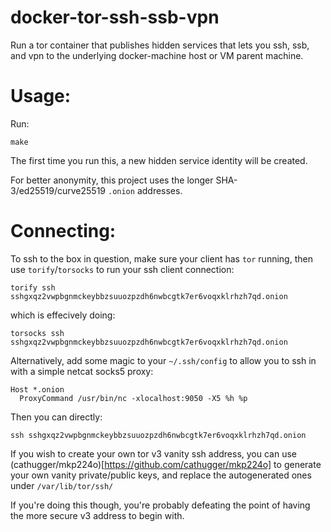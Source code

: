 # docker-tor-ssh-ssb-vpn

Run a tor container that publishes hidden services that lets you ssh, ssb, and vpn to the underlying docker-machine host or VM parent machine.

# Usage:

Run:

    make

The first time you run this, a new hidden service identity will be created.

For better anonymity, this project uses the longer SHA-3/ed25519/curve25519 `.onion` addresses.

# Connecting:

To ssh to the box in question, make sure your client has `tor` running, then use `torify`/`torsocks` to run your ssh client connection:

    torify ssh sshgxqz2vwpbgnmckeybbzsuuozpzdh6nwbcgtk7er6voqxklrhzh7qd.onion

which is effecively doing:

    torsocks ssh sshgxqz2vwpbgnmckeybbzsuuozpzdh6nwbcgtk7er6voqxklrhzh7qd.onion

Alternatively, add some magic to your `~/.ssh/config` to allow you to ssh in with a simple netcat socks5 proxy:

    Host *.onion
      ProxyCommand /usr/bin/nc -xlocalhost:9050 -X5 %h %p

Then you can directly:

    ssh sshgxqz2vwpbgnmckeybbzsuuozpzdh6nwbcgtk7er6voqxklrhzh7qd.onion

If you wish to create your own tor v3 vanity ssh address, you can use (cathugger/mkp224o)[https://github.com/cathugger/mkp224o] to generate your own vanity private/public keys, and replace the autogenerated ones under `/var/lib/tor/ssh/`

If you're doing this though, you're probably defeating the point of having the more secure v3 address to begin with.

